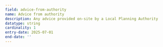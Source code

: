 ```yaml
---
field: advice-from-authority
name: Advice from authority
description: Any advice provided on-site by a Local Planning Authority (LPA) officer
datatype: string
cardinality: 1
entry-date: 2025-07-01
end-date: ''
---
```


